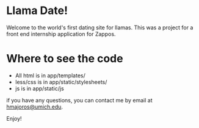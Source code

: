 # Llama Date!

Welcome to the world's first dating site for llamas. This was a project for a front end internship application for Zappos.

# Where to see the code
- All html is in app/templates/
- less/css is in app/static/stylesheets/
- js is in app/static/js


if you have any questions, you can contact me by email at hmajoros@umich.edu.

Enjoy!
